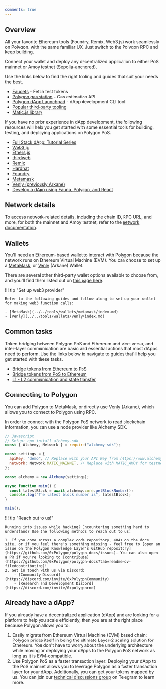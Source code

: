 ```yaml
---
comments: true
---
```


## Overview

All your favorite Ethereum tools (Foundry, Remix, Web3.js) work seamlessly on Polygon, with the same familiar UX. Just switch to the [Polygon RPC](https://polygon-rpc.com/) and keep building.

Connect your wallet and deploy any decentralized application to either PoS mainnet or Amoy testnet (Sepolia-anchored).

Use the links below to find the right tooling and guides that suit your needs the best.

- [Faucets](../../tools/gas/matic-faucet.md) - Fetch test tokens
- [Polygon gas station](../../tools/gas/polygon-gas-station.md) - Gas estimation API
- [Polygon dApp Launchpad](../../tools/dApp-development/launchpad/intro.md) - dApp development CLI tool
- [Popular third-party tooling](../../tools/dApp-development/third-party-tutorials.md)
- [Matic.js library](../../tools/matic-js/installation.md)

If you have no prior experience in dApp development, the following resources will help you get started with some essential tools for building, testing, and deploying applications on Polygon PoS.

- [Full Stack dApp: Tutorial Series](https://kauri.io/full-stack-dapp-tutorial-series/5b8e401ee727370001c942e3/c)
- [Web3.js](https://www.dappuniversity.com/articles/web3-js-intro)
- [Ethers.js](https://docs.ethers.io/v5/)
- [thirdweb](https://portal.thirdweb.com)
- [Remix](https://remix.ethereum.org/)
- [Hardhat](https://hardhat.org/hardhat-runner/docs/getting-started)
- [Foundry](https://github.com/foundry-rs/foundry/blob/master/README.md)
- [Metamask](https://support.metamask.io/getting-started/)
- [Venly (previously Arkane)](https://docs.venly.io/docs/getting-started-with-venly)
- [Develop a dApp using Fauna, Polygon, and React](https://github.com/hello-ashleyintech/polygon-fauna-app)


## Network details

To access network-related details, including the chain ID, RPC URL, and more, for both the mainnet and Amoy testnet, refer to the [network documentation](../reference/rpc-endpoints.md).

## Wallets

You'll need an Ethereum-based wallet to interact with Polygon because the network runs on Ethereum Virtual Machine (EVM). You can choose to set up a [MetaMask](https://support.metamask.io/getting-started/getting-started-with-metamask/), or [Venly](../../tools/wallets/venly/create-wallet.md) (Arkane) Wallet. 

There are several other third-party wallet options available to choose from, and you'll find them listed out on [this page here](../../tools/wallets/getting-started.md).

!!! tip "Set up web3 provider"

    Refer to the following guides and follow along to set up your wallet for making web3 function calls:
    
    - [MetaMask](../../tools/wallets/metamask/index.md)
    - [Venly](../../tools/wallets/venly/index.md)

## Common tasks

Token bridging between Polygon PoS and Ethereum and vice-versa, and inter-layer communication are basic and essential actions that most dApps need to perform. Use the links below to navigate to guides that'll help you get started with these tasks.

* [Bridge tokens from Ethereum to PoS](../how-to/bridging/ethereum-polygon/ethereum-to-matic.md)
* [Bridge tokens from PoS to Ethereum](../how-to/bridging/ethereum-polygon/matic-to-ethereum.md)
* [L1 - L2 communication and state transfer](../how-to/bridging/l1-l2-communication/state-transfer.md)

## Connecting to Polygon

You can add Polygon to MetaMask, or directly use Venly (Arkane), which allows you to connect to Polygon using RPC.

In order to connect with the Polygon PoS network to read blockchain information, you can use a node provider like Alchemy SDK.

```js
// Javascript
// Setup: npm install alchemy-sdk
const { Alchemy, Network } = require("alchemy-sdk");

const settings = {
  apiKey: "demo", // Replace with your API Key from https://www.alchemy.com
  network: Network.MATIC_MAINNET, // Replace with MATIC_AMOY for testnet config
};

const alchemy = new Alchemy(settings);

async function main() {
  const latestBlock = await alchemy.core.getBlockNumber();
  console.log("The latest block number is", latestBlock);
}

main();
```

!!! tip "Reach out to us!"

    Running into issues while hacking? Encountering something hard to understand? Use the following methods to reach out to us:

    1. If you come across a complex code repository, 404s on the docs site, or if you feel there's something missing - feel free to [open an issue on the Polygon Knowledge Layer's GitHub repository](https://github.com/0xPolygon/polygon-docs/issues). You can also open a PR if you're looking to [contribute](https://github.com/0xPolygon/polygon-docs?tab=readme-ov-file#contributing)!
    2. Get in touch with us via Discord:
        - [Community Discord](https://discord.com/invite/0xPolygonCommunity)
        - [Research and Development Discord](https://discord.com/invite/0xpolygonrnd)

## Already have a dApp?

If you already have a decentralized application (dApp) and are looking for a platform to help you scale efficiently, then you are at the right place because Polygon allows you to:

1. Easily migrate from Ethereum Virtual Machine (EVM) based chain: Polygon prides itself in being the ultimate Layer-2 scaling solution for Ethereum. You don't have to worry about the underlying architecture while moving or deploying your dApps to the Polygon PoS network as long as it is EVM-compatible.
2. Use Polygon PoS as a faster transaction layer: Deploying your dApp to the PoS mainnet allows you to leverage Polygon as a faster transaction layer for your dApp. Additionally, you can get your tokens mapped by us. You can join our [technical discussions group](http://bit.ly/matic-technical-group) on Telegram to learn more.